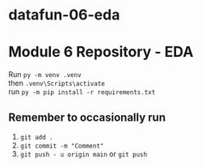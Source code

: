 # datafun-06-eda
# Module 6 Repository - EDA

Run ```py -m venv .venv``` \
then ```.venv\Scripts\activate``` \
run ```py -m pip install -r requirements.txt``` 

## Remember to occasionally run
1. ```git add .```
2. ```git commit -m "Comment"```
3. ```git push - u origin main``` or ```git push```

